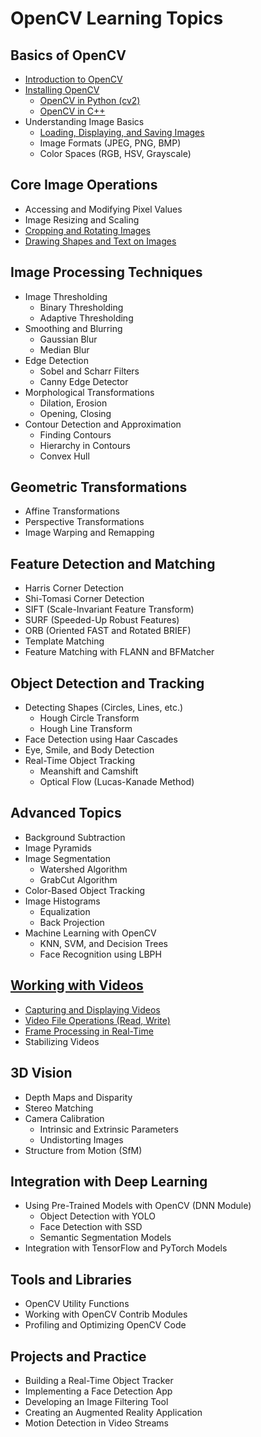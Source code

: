# OpenCV Learning Topics

## Basics of OpenCV

- [Introduction to OpenCV](#)
- [Installing OpenCV](#)
  - [OpenCV in Python (cv2)](#)
  - [OpenCV in C++](#)
- Understanding Image Basics
  - [Loading, Displaying, and Saving Images](#)
  - Image Formats (JPEG, PNG, BMP)
  - Color Spaces (RGB, HSV, Grayscale)

## Core Image Operations

- Accessing and Modifying Pixel Values
- Image Resizing and Scaling
- [Cropping and Rotating Images](#)
- [Drawing Shapes and Text on Images](#)

## Image Processing Techniques

- Image Thresholding
  - Binary Thresholding
  - Adaptive Thresholding
- Smoothing and Blurring
  - Gaussian Blur
  - Median Blur
- Edge Detection
  - Sobel and Scharr Filters
  - Canny Edge Detector
- Morphological Transformations
  - Dilation, Erosion
  - Opening, Closing
- Contour Detection and Approximation
  - Finding Contours
  - Hierarchy in Contours
  - Convex Hull

## Geometric Transformations

- Affine Transformations
- Perspective Transformations
- Image Warping and Remapping

## Feature Detection and Matching

- Harris Corner Detection
- Shi-Tomasi Corner Detection
- SIFT (Scale-Invariant Feature Transform)
- SURF (Speeded-Up Robust Features)
- ORB (Oriented FAST and Rotated BRIEF)
- Template Matching
- Feature Matching with FLANN and BFMatcher

## Object Detection and Tracking

- Detecting Shapes (Circles, Lines, etc.)
  - Hough Circle Transform
  - Hough Line Transform
- Face Detection using Haar Cascades
- Eye, Smile, and Body Detection
- Real-Time Object Tracking
  - Meanshift and Camshift
  - Optical Flow (Lucas-Kanade Method)

## Advanced Topics

- Background Subtraction
- Image Pyramids
- Image Segmentation
  - Watershed Algorithm
  - GrabCut Algorithm
- Color-Based Object Tracking
- Image Histograms
  - Equalization
  - Back Projection
- Machine Learning with OpenCV
  - KNN, SVM, and Decision Trees
  - Face Recognition using LBPH

## [Working with Videos](#)

- [Capturing and Displaying Videos](#)
- [Video File Operations (Read, Write)](#)
- [Frame Processing in Real-Time](#)
- Stabilizing Videos

## 3D Vision

- Depth Maps and Disparity
- Stereo Matching
- Camera Calibration
  - Intrinsic and Extrinsic Parameters
  - Undistorting Images
- Structure from Motion (SfM)

## Integration with Deep Learning

- Using Pre-Trained Models with OpenCV (DNN Module)
  - Object Detection with YOLO
  - Face Detection with SSD
  - Semantic Segmentation Models
- Integration with TensorFlow and PyTorch Models

## Tools and Libraries

- OpenCV Utility Functions
- Working with OpenCV Contrib Modules
- Profiling and Optimizing OpenCV Code

## Projects and Practice

- Building a Real-Time Object Tracker
- Implementing a Face Detection App
- Developing an Image Filtering Tool
- Creating an Augmented Reality Application
- Motion Detection in Video Streams
